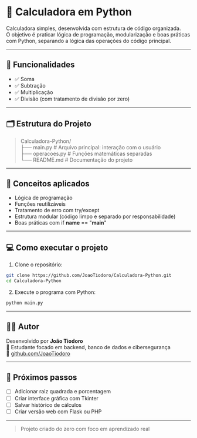 # 🧮 Calculadora em Python

Calculadora simples, desenvolvida com estrutura de código organizada.  
O objetivo é praticar lógica de programação, modularização e boas práticas com Python, separando a lógica das operações do código principal.

---

## 🚀 Funcionalidades

- ✅ Soma  
- ✅ Subtração  
- ✅ Multiplicação  
- ✅ Divisão (com tratamento de divisão por zero)

---

## 🗂 Estrutura do Projeto

> Calculadora-Python/  
> ├── main.py         # Arquivo principal: interação com o usuário  
> ├── operacoes.py    # Funções matemáticas separadas  
> └── README.md       # Documentação do projeto

---

## 🧠 Conceitos aplicados

- Lógica de programação  
- Funções reutilizáveis  
- Tratamento de erro com try/except  
- Estrutura modular (código limpo e separado por responsabilidade)  
- Boas práticas com if __name__ == "__main__"

---

## 💻 Como executar o projeto

1. Clone o repositório:

```bash
git clone https://github.com/JoaoTiodoro/Calculadora-Python.git
cd Calculadora-Python
```

2. Execute o programa com Python:

```bash
python main.py
```

---

## 👨‍💻 Autor

Desenvolvido por **João Tiodoro**  
📍 Estudante focado em backend, banco de dados e cibersegurança  
🔗 [github.com/JoaoTiodoro](https://github.com/JoaoTiodoro)

---

## 📌 Próximos passos

- [ ] Adicionar raiz quadrada e porcentagem  
- [ ] Criar interface gráfica com Tkinter  
- [ ] Salvar histórico de cálculos  
- [ ] Criar versão web com Flask ou PHP

---

> Projeto criado do zero com foco em aprendizado real
